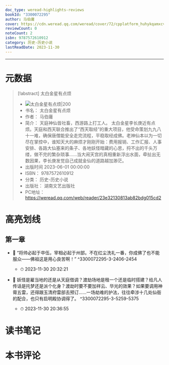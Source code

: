 ```yaml
---
doc_type: weread-highlights-reviews
bookId: "3300072295"
author: 马伯庸
cover: https://cdn.weread.qq.com/weread/cover/72/cpplatform_huhykqamxcvke1jfkpqxiv/t7_cpplatform_huhykqamxcvke1jfkpqxiv1695711014.jpg
reviewCount: 0
noteCount: 2
isbn: 9787572610912
category: 历史-历史小说
lastReadDate: 2023-11-30
---
```


---
# 元数据
> [!abstract] 太白金星有点烦
> - ![ 太白金星有点烦|200](https://cdn.weread.qq.com/weread/cover/72/cpplatform_huhykqamxcvke1jfkpqxiv/t7_cpplatform_huhykqamxcvke1jfkpqxiv1695711014.jpg)
> - 书名： 太白金星有点烦
> - 作者： 马伯庸
> - 简介： 天庭神仙皆社畜，西游路上打工人。
太白金星李长庚近有点烦。天庭和西天联合推出了“西天取经”的重大项目，他受命策划九九八十一难，确保唐僧能安全走完流程，平稳取经成佛。老神仙本以为一切尽在掌控中，谁知天大的麻烦才刚刚开始：费用报销、工作汇报、人事安排、各路大仙塞来的条子、各地妖怪暗藏的心思，捋不出的千头万缕，做不完的繁杂琐事……当大闹天宫的真相重新浮出水面，牵扯出无数因果，李长庚发觉自己成就金仙的道路越加渺茫。
> - 出版时间 2023-06-01 00:00:00
> - ISBN： 9787572610912
> - 分类： 历史-历史小说
> - 出版社： 湖南文艺出版社
> - PC地址：https://weread.qq.com/web/reader/23e32130813ab82bdg015cd2

# 高亮划线

## 第一章


- 📌 “将帅必起于卒伍，宰相必起于州部。不在红尘洗礼一番，你成佛了也不能服众——佛祖这是用心良苦啊！”  ^3300072295-3-2406-2454
    - ⏱ 2023-11-30 20:32:21 

- 📌 妖怪是雇当地的还是从天庭借调？渡劫场地是租一个还是临时搭建？给凡人传话是托梦还是派个化身？渡劫时要不要加祥云、华光的效果？如果要调用神霄五雷，还得跟玉清府雷部去预订……一场劫难的护法，往往牵涉十几处仙衙的配合，也只有启明殿协调得了。  ^3300072295-3-5259-5375
    - ⏱ 2023-11-30 20:36:55 
# 读书笔记

# 本书评论
